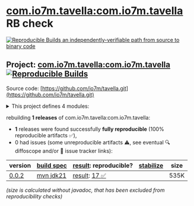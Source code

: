 [com.io7m.tavella:com.io7m.tavella](https://central.sonatype.com/artifact/com.io7m.tavella/com.io7m.tavella/versions) RB check
=======

[![Reproducible Builds](https://reproducible-builds.org/images/logos/rb.svg) an independently-verifiable path from source to binary code](https://reproducible-builds.org/)

## Project: [com.io7m.tavella:com.io7m.tavella](https://central.sonatype.com/artifact/com.io7m.tavella/com.io7m.tavella/versions) [![Reproducible Builds](https://img.shields.io/endpoint?url=https://raw.githubusercontent.com/jvm-repo-rebuild/reproducible-central/master/content/com/io7m/tavella/badge.json)](https://github.com/jvm-repo-rebuild/reproducible-central/blob/master/content/com/io7m/tavella/README.md)

Source code: [https://github.com/io7m/tavella.git](https://github.com/io7m/tavella.git)

<details><summary>This project defines 4 modules:</summary>

* [com.io7m.tavella:com.io7m.tavella](https://central.sonatype.com/artifact/com.io7m.tavella/com.io7m.tavella/overview)
* [com.io7m.tavella:com.io7m.tavella.api](https://central.sonatype.com/artifact/com.io7m.tavella/com.io7m.tavella.api/overview)
* [com.io7m.tavella:com.io7m.tavella.native_exec](https://central.sonatype.com/artifact/com.io7m.tavella/com.io7m.tavella.native_exec/overview)
* [com.io7m.tavella:com.io7m.tavella.tests](https://central.sonatype.com/artifact/com.io7m.tavella/com.io7m.tavella.tests/overview)
</details>

rebuilding **1 releases** of com.io7m.tavella:com.io7m.tavella:
- **1** releases were found successfully **fully reproducible** (100% reproducible artifacts :white_check_mark:),
- 0 had issues (some unreproducible artifacts :warning:, see eventual :mag: diffoscope and/or :memo: issue tracker links):

| version | [build spec](/BUILDSPEC.md) | [result](https://reproducible-builds.org/docs/jvm/): reproducible? | [stabilize](https://github.com/google/oss-rebuild/blob/main/cmd/stabilize/README.md) | size |
| -- | --------- | ------ | ------ | -- |
| [0.0.2](https://central.sonatype.com/artifact/com.io7m.tavella/com.io7m.tavella/0.0.2/pom) | [mvn jdk21](com.io7m.tavella-0.0.2.buildspec) | [result](com.io7m.tavella-0.0.2.buildinfo): [17 :white_check_mark: ](com.io7m.tavella-0.0.2.buildcompare) | | 535K |

<i>(size is calculated without javadoc, that has been excluded from reproducibility checks)</i>
